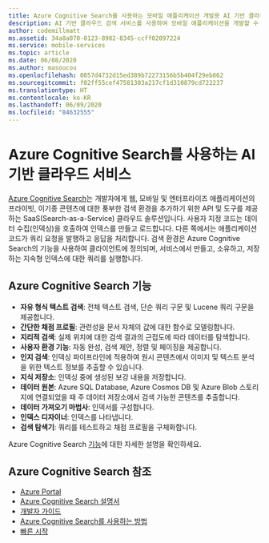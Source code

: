 ```yaml
---
title: Azure Cognitive Search를 사용하는 모바일 애플리케이션 개발용 AI 기반 클라우드 검색 서비스
description: AI 기반 클라우드 검색 서비스를 사용하여 모바일 애플리케이션을 개발할 수 있는 서비스에 대해 알아봅니다.
author: codemillmatt
ms.assetid: 34a8a070-0123-8982-8345-ccff02097224
ms.service: mobile-services
ms.topic: article
ms.date: 06/08/2020
ms.author: masoucou
ms.openlocfilehash: 0857d4732d15ed389b72273156b5b404f29eb862
ms.sourcegitcommit: f02ff55cef47581303a217cf1d310879cd722237
ms.translationtype: HT
ms.contentlocale: ko-KR
ms.lasthandoff: 06/09/2020
ms.locfileid: "84632555"
---
```

# <a name="ai-powered-cloud-service-with-azure-cognitive-search"></a>Azure Cognitive Search를 사용하는 AI 기반 클라우드 서비스

[Azure Cognitive Search](https://azure.microsoft.com/services/search/)는 개발자에게 웹, 모바일 및 엔터프라이즈 애플리케이션의 프라이빗, 이기종 콘텐츠에 대한 풍부한 검색 환경을 추가하기 위한 API 및 도구를 제공하는 SaaS(Search-as-a-Service) 클라우드 솔루션입니다. 사용자 지정 코드는 데이터 수집(인덱싱)을 호출하여 인덱스를 만들고 로드합니다. 다른 쪽에서는 애플리케이션 코드가 쿼리 요청을 발행하고 응답을 처리합니다. 검색 환경은 Azure Cognitive Search의 기능을 사용하여 클라이언트에 정의되며, 서비스에서 만들고, 소유하고, 저장하는 지속형 인덱스에 대한 쿼리를 실행합니다.

## <a name="azure-cognitive-search-features"></a>Azure Cognitive Search 기능

- **자유 형식 텍스트 검색**: 전체 텍스트 검색, 단순 쿼리 구문 및 Lucene 쿼리 구문을 제공합니다.
- **간단한 채점 프로필**: 관련성을 문서 자체의 값에 대한 함수로 모델링합니다.
- **지리적 검색**: 실제 위치에 대한 검색 결과의 근접도에 따라 데이터를 탐색합니다.
- **사용자 환경 기능**: 자동 완성, 검색 제안, 정렬 및 페이징을 제공합니다.
- **인지 검색**: 인덱싱 파이프라인에 적용하여 원시 콘텐츠에서 이미지 및 텍스트 분석을 위한 텍스트 정보를 추출할 수 있습니다.
- **지식 저장소**: 인덱싱 중에 생성된 보강 내용을 저장합니다.
- **데이터 원본**: Azure SQL Database, Azure Cosmos DB 및 Azure Blob 스토리지에 연결되었을 때 주 데이터 저장소에서 검색 가능한 콘텐츠를 추출합니다.
- **데이터 가져오기 마법사**: 인덱서를 구성합니다. 
- **인덱스 디자이너**: 인덱스를 나타냅니다. 
- **검색 탐색기**: 쿼리를 테스트하고 채점 프로필을 구체화합니다.

Azure Cognitive Search [기능](/azure/search/search-what-is-azure-search#feature-descriptions)에 대한 자세한 설명을 확인하세요.

## <a name="azure-cognitive-search-references"></a>Azure Cognitive Search 참조

- [Azure Portal](https://portal.azure.com) 
- [Azure Cognitive Search 설명서](/azure/search/)
- [개발자 가이드](https://azure.microsoft.com/resources/iot-developers-guide/)
- [Azure Cognitive Search를 사용하는 방법](/azure/search/search-what-is-azure-search#how-to-use-azure-cognitive-search)
- [빠른 시작](/azure/search/search-create-service-portal)

 